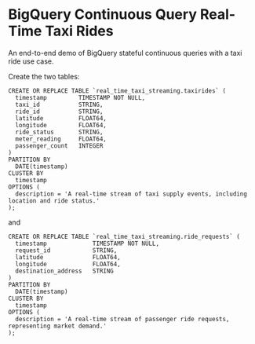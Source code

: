 # BigQuery Continuous Query Real-Time Taxi Rides
An end-to-end demo of BigQuery stateful continuous queries with a taxi ride use case.


Create the two tables:
```
CREATE OR REPLACE TABLE `real_time_taxi_streaming.taxirides` (
  timestamp         TIMESTAMP NOT NULL,
  taxi_id           STRING,
  ride_id           STRING,
  latitude          FLOAT64,
  longitude         FLOAT64,
  ride_status       STRING,
  meter_reading     FLOAT64,
  passenger_count   INTEGER
)
PARTITION BY
  DATE(timestamp)
CLUSTER BY
  timestamp
OPTIONS (
  description = 'A real-time stream of taxi supply events, including location and ride status.'
);
```

and
```
CREATE OR REPLACE TABLE `real_time_taxi_streaming.ride_requests` (
  timestamp             TIMESTAMP NOT NULL,
  request_id            STRING,
  latitude              FLOAT64,
  longitude             FLOAT64,
  destination_address   STRING
)
PARTITION BY
  DATE(timestamp)
CLUSTER BY
  timestamp
OPTIONS (
  description = 'A real-time stream of passenger ride requests, representing market demand.'
);
```

